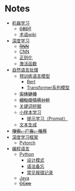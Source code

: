 Notes
===
- [机器学习](机器学习)
    - ~~[GBDT](机器学习/-GBDT)~~
    - [术语wiki](机器学习/术语wiki)
- [深度学习](深度学习)
    - ~~[RNN](深度学习/-RNN)~~
    - [CNN](深度学习/CNN)
    - [正则化](深度学习/正则化)
    - [激活函数](深度学习/激活函数)
- [自然语言处理](自然语言处理)
    - [预训练语言模型](自然语言处理/预训练语言模型)
        - [Bert](自然语言处理/预训练语言模型/Bert)
        - [Transformer系列模型](自然语言处理/预训练语言模型/Transformer系列模型)
    - ~~[实体链接](自然语言处理/-实体链接)~~
    - ~~[细粒度情感分析](自然语言处理/-细粒度情感分析)~~
    - [关键词挖掘](自然语言处理/关键词挖掘)
    - [小样本学习](自然语言处理/小样本学习)
        - [提示学习（Prompt）](自然语言处理/小样本学习/提示学习（Prompt）)
    - [文本生成](自然语言处理/文本生成)
- ~~[搜索、广告、推荐](-搜索、广告、推荐)~~
- [深度学习框架](深度学习框架)
    - [Pytorch](深度学习框架/Pytorch)
- [编程语言](编程语言)
    - [Python](编程语言/Python)
        - [设计模式](编程语言/Python/设计模式)
        - [语法备忘](编程语言/Python/语法备忘)
        - [常见报错记录](编程语言/Python/常见报错记录)
    - [Java](编程语言/Java)
    - ~~[CCpp](编程语言/-CCpp)~~